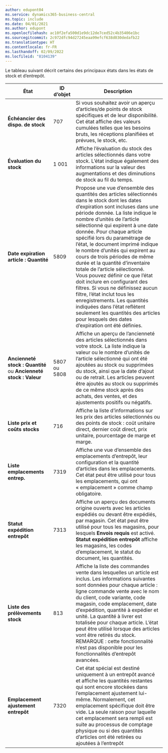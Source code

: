 ```yaml
---
author: edupont04
ms.service: dynamics365-business-central
ms.topic: include
ms.date: 04/01/2021
ms.author: edupont
ms.openlocfilehash: ac10f2efa500d1e9dc12de7ced52c4b35406e1bc
ms.sourcegitcommit: 2c972dfc94d27245eaa99efcf638d030dedafb22
ms.translationtype: HT
ms.contentlocale: fr-FR
ms.lasthandoff: 02/09/2022
ms.locfileid: "8104139"
---
```

Le tableau suivant décrit certains des principaux états dans les états de stock et d’entrepôt.

|État |ID d’objet|Description  |
|---------|---------|---------|
|**Échéancier des dispo. de stock**|707|Si vous souhaitez avoir un aperçu d’articles/de points de stock spécifiques et de leur disponibilité. Cet état affiche des valeurs cumulées telles que les besoins bruts, les réceptions planifiées et prévues, le stock, etc. |
|**Évaluation du stock**|1 001|Affiche l’évaluation du stock des articles sélectionnés dans votre stock. L’état indique également des informations sur la valeur des augmentations et des diminutions de stock au fil du temps.|
|**Date expiration article : Quantité**|5809|Propose une vue d’ensemble des quantités des articles sélectionnés dans le stock dont les dates d’expiration sont incluses dans une période donnée. La liste indique le nombre d’unités de l’article sélectionné qui expirent à une date donnée. Pour chaque article spécifié lors du paramétrage de l’état, le document imprimé indique le nombre d’unités qui expirent au cours de trois périodes de même durée et la quantité d’inventaire totale de l’article sélectionné.<br>Vous pouvez définir ce que l’état doit inclure en configurant des filtres. Si vous ne définissez aucun filtre, l’état inclut tous les enregistrements. Les quantités indiquées dans l’état reflètent seulement les quantités des articles pour lesquels des dates d’expiration ont été définies.|
|**Ancienneté stock : Quantité** ou **Ancienneté stock : Valeur**|5807 ou 5808|Affiche un aperçu de l’ancienneté des articles sélectionnés dans votre stock. La liste indique la valeur ou le nombre d’unités de l’article sélectionné qui ont été ajoutées au stock ou supprimées du stock, ainsi que la date d’ajout ou de retrait. Les articles peuvent être ajoutés au stock ou supprimés de ce même stock après des achats, des ventes, et des ajustements positifs ou négatifs.|
|**Liste prix et coûts stocks**|716|Affiche la liste d’informations sur les prix des articles sélectionnés ou des points de stock : coût unitaire direct, dernier coût direct, prix unitaire, pourcentage de marge et marge. |
|**Liste emplacements entrep.**|7319|Affiche une vue d’ensemble des emplacements d’entrepôt, leur configuration et la quantité d’articles dans les emplacements. Cet état peut être utilisé pour tous les emplacements, qui ont « emplacement » comme champ obligatoire. |
|**Statut expédition entrepôt**|7313|Affiche un aperçu des documents origine ouverts avec les articles expédiés ou devant être expédiés, par magasin. Cet état peut être utilisé pour tous les magasins, pour lesquels **Envois requis** est activé. **Statut expédition entrepôt** affiche les magasins, les codes d’emplacement, le statut du document, les quantités.|
|**Liste des prélèvements stock**|813|Affiche la liste des commandes vente dans lesquelles un article est inclus. Les informations suivantes sont données pour chaque article : ligne commande vente avec le nom du client, code variante, code magasin, code emplacement, date d’expédition, quantité à expédier et unité. La quantité à livrer est totalisée pour chaque article. L’état peut être utilisé lorsque des articles vont être retirés du stock.<br>REMARQUE : cette fonctionnalité n’est pas disponible pour les fonctionnalités d’entrepôt avancées.|
|**Emplacement ajustement entrepôt**|7320|Cet état spécial est destiné uniquement à un entrepôt avancé et affiche les quantités restantes qui sont encore stockées dans l’emplacement ajustement lui-même. Normalement, cet emplacement spécifique doit être vide. La seule raison pour laquelle cet emplacement sera rempli est suite au processus de comptage physique ou si des quantités d’articles ont été retirées ou ajoutées à l’entrepôt|